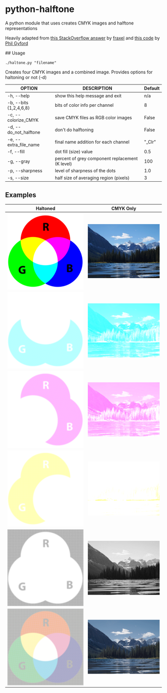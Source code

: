 # python-halftone

A python module that uses creates CMYK images and halftone representations

Heavily adapted from [this StackOverflow answer][so] by [fraxel][fr] and [this code][gh] by [Phil Gyford][pg]

[pil]: http://www.pythonware.com/products/pil/
[so]: http://stackoverflow.com/questions/10572274/halftone-images-in-python/10575940#10575940
[fr]: http://stackoverflow.com/users/1175101/fraxel
[gh]: https://github.com/philgyford/python-halftone
[pg]: https://github.com/philgyford

## Usage

    ./haltone.py "filename"

Creates four CMYK images and a combined image.  Provides options for haltoning or not (-d)

| OPTION 				 | DESCRIPTION                                     | Default | 
| ---------------------- | ----------------------------------------------- | ------- | 
| -h, --help             | show this help message and exit                 | n/a     | 
| -b, --bits {1,2,4,6,8} | bits of color info per channel                  | 8       | 
| -c, --colorize_CMYK    | save CMYK files as RGB color images             | False   | 
| -d, --do_not_halftone	 | don't do halftoning                             | False   | 
| -e, --extra_file_name  | final name addition for each channel            | "_Clr"  | 
| -f, --fill  			 | dot fill (size) value                           | 0.5     | 
| -g, --gray  			 | percent of grey component replacement (K level) | 100     | 
| -p, --sharpness  		 | level of sharpness of the dots                  | 1.0     | 
| -s, --size  			 | half size of averaging region (pixels)          | 3       | 

## Examples

| Haltoned                           | CMYK Only                            | 
| :--------------------------------: | :----------------------------------: | 
| ![Original Image](./pics/RGB.png)  | ![Original Image](./pics/Banff.jpg)  | 
| ![C Image](./pics/RGB_Clr0.png)    | ![C Image](./pics/banff_Clr0.png)    |
| ![M Image](./pics/RGB_Clr1.png)    | ![M Image](./pics/banff_Clr1.png)    |
| ![Y Image](./pics/RGB_Clr2.png)    | ![Y Image](./pics/banff_Clr2.png)    |
| ![K Image](./pics/RGB_Clr3.png)    | ![K Image](./pics/banff_Clr3.png)    |
| ![CMYK Image](./pics/RGB_CMYK.png) | ![CMYK Image](./pics/banff_CMYK.png) |

